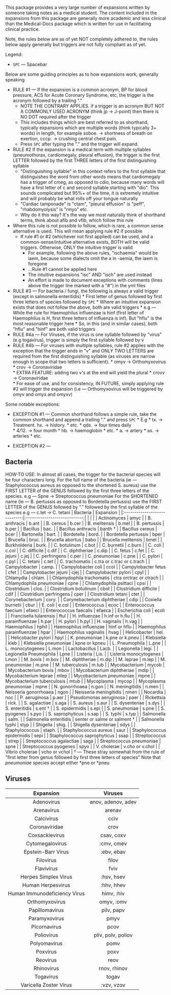 This package provides a very large number of expansions written by someone taking notes as a medical student. The content included in the expansions from this package are generally more academic and less clinical than the Medical-Docs package which is written for use in facilitating clinical practice.

Note, the rules below are as of yet NOT completely adhered to, the rules below apply generally but triggers are not fully compliant as of yet.


Legend:
- `SPC` — Spacebar

Below are some guiding principles as to how expansions work, generally speaking
* RULE #1 — If the expansion is a common acronym, BP for blood pressure, ACS for Acute Coronary Syndrome, etc, the trigger is the acronym followed by a trailing "."
    * NOTE THE CONTRARY APPLIES. if a trigger is an acronym BUT NOT A COMMONLY USED ACRONYM (think jp → J-point) then there is NO DOT required after the trigger
    * This includes things which are best referred to as shorthand, typically expansions which are multiple words (think typically 3+ words) in length, for example soboe. → shortness of breath on exertion, cccp. → crushing central chest pain.   
    * Press `SPC` after typing the "." and the trigger will expand.
* RULE #2 If the expansion is a medical term with multiple syllables (pneumothorax, cardiomegaly, pleural effusion), the trigger is the first LETTER followed by the first THREE letters of the first distinguishing syllable
    * "Distinguishing syllable" in this context refers to the first syllable that distinguishes the word from other words means that cardiomegaly has a trigger of cmeg, as opposed to cdio, because many words will have a first letter of c and second syllable starting with "dio". This sounds complicated but 95%+ of the time, it is extremely intuitive and will probably be what rolls off your tongue naturally
    * "Cardiac tamponade" is "ctam", "pleural effusion" is "peff", "rhabdomyolysis" is "rmyo" etc.
    * Why do it this way? It's the way we most naturally think of shorthand terms, think about afib and vfib, which follow this rule
* Where this rule is not possible to follow, which is rare, a common sense alternative is used. This will mean applying rule #2 if possible
    * If rule #1 or #2 (whichever not first applied) can be used, and a common-sense/intuitive alternative exists, BOTH will be valid triggers. Otherwise, ONLY the intuitive trigger is valid
        * For example, following the above rules, "ischaemia" would be iaem, because some dialects omit the a in -aemia, the iaem is foregone
        * ...Rule #1 cannot be applied here
        * The intuitive expansions "isc" AND "isch" are used instead
        * An effort is made to document exceptions with comments (lines above the trigger line marked with a "#") in the yml files
* RULE #3 — For bacteria / fungi, the following is always a valid trigger (except in salmonella enteritidis)
        * First letter of genus followed by first three letters of species followed by `SPC`
        * Where an intuitive expansion exists that does not follow the above, both are valid triggers
            * e.g — While the rule for Haemophilus influenzae is hinf (first letter of Haemophilus is H, first three letters of influenza is inf). But "hflu" is the most reasonable trigger here
            * So, in this (and in similar cases), both "hflu" and "hinf" are both valid triggers
* RULE #4a — For Viruses, if the virus is one syllable followed by "virus" (e.g togavirus), trigger is simply the first syllable followed by v
* RULE #4b —  For viruses with multiple syllables, rule #2 applies with the exception that the trigger ends in "v" and ONLY TWO LETTERS are required from the first distinguishing syllable (as viruses are narrow enough in scope that two letters is sufficient).
        * omyv → Orthomyxovirus
        * crov → Coronaviridae  
            * EXTRA FEATURE: adding two v's at the end will yield the plural
            * crovv → Coronaviridae  
        * For ease of use, and for consistency, IN FUTURE, simply applying rule #2 will trigger the expansion (i.e — Orthomyxovirus will be triggered by omyv and omyx and omyxv)

Some notable exceptions:
* EXCEPTION #1 — Common shorthand follows a simple rule, take the common shorthand and append a trailing "." and press `SPC`
        * E.g
        * tx. → Treatment.  hx. → history.
            * etc.
        * qds. → four times daily  
        * 4/12. → four month
        * hb. → haemoglobin
            * etc.
        * a. → artery
        * as. → arteries
            * etc.

* EXCEPTION #2 — 
            
## Bacteria
HOW-TO USE:
In almost all cases, the trigger for the bacterial species will be four characters long.
For the full name of the bacteria (ie — Staphylococcus aureus as opposed to the shortened S. aureus) use the FIRST LETTER of the GENUS followed by the first three letters of the species.
    e.g —  Spne → Streptococcus pneumoniae 
For the SHORTENED name (ie —  B. pertussis as opposed to Bordetella pertussis) use the FIRST LETTER of the GENUS followed by "." followed by the first syllable of the species
    e.g —  c.tet → C. tetani
|           Bacteria           |           Expansion          |
|:----------------------------:|:----------------------------:|
|                              |                              |
| Actinomyces                  | amyc                         |
| B. anthracis                 | b.ant                        |
| B. cereus                    | b.cer                        |
| B. melitensis                | b.mel                        |
| B. pertussis                 | b.per                        |
| Bacillus                     | bac.                         |
| Bacillus anthracis           | banth †                      |
| Bacillus cereus              | bcer                         |
| Bartonella                   | bart.                        |
| Bordetella                   | bord.                        |
| Bordetella pertussis         | bper                         |
| Brucella                     | bruc.                        |
| Brucella abortus             | babo                         |
| Brucella melitensis          | bmel                         |
| Burkholderia                 | burk.                        |
| C. botulinum                 | c.bot                        |
| C. burnetii                  | c.burn                       |
| C. coli                      | c.col                        |
| C. difficile                 | c.dif                        |
| C. diphtheriae               | c.dip                        |
| C. fetus                     | c.fet                        |
| C. jejuni                    | c.jej                        |
| C. perfringens               | c.per                        |
| C. pneumoniae                | c.pne                        |
| C. pylori                    | c.pyl                        |
| C. tetani                    | c.tet                        |
| C. trachomatis               | c.tra or c.trac or c.trach   |
| Campylobacter                | camp.                        |
| Campylobacter coli           | ccol                         |
| Campylobacter fetus          | cfet                         |
| Campylobacter jejuni         | cjej                         |
| Campylobacter pylori         | cpyl                         |
| Chlamydia                    | chlam.                       |
| Chlamydophila trachomatis    | ctra orctrac or ctrach       |
| Chlamydophila pneumoniae     | cpne                         |
| Chlamydophila psittaci       | cpsi                         |
| Clostridium                  | clos.                        |
| Clostridium botulinum        | cbot                         |
| Clostridium difficile        | cdif                         |
| Clostridium perfringens      | cper                         |
| Clostridium tetani           | ctet                         |
| Corynebacterium              | cory.                        |
| Corynebacterium diphtheriae  | cdip                         |
| Coxiella burnetii            | cbur                         |
| E. coli                      | e.col                        |
| Enterococcus                 | ecoc                         |
| Enterococcus faecium         | efaeci                       |
| Enterococcus faecalis        | efaeca                       |
| Escherichia coli             | ecoli                        |
| Francisella tularensis       | ftul                         |
| H. influenzae                | h.inf or h.flu               |
| H. parainfluenzae            | h.par                        |
| H. pylori                    | h.pyl                        |
| H. vaginalis                 | h.vag                        |
| Haemophilus                  | hphil                        |
| Haemophilus influenzae       | hinf or hflu                 |
| Haemophilus parainfluenzae   | hpar                         |
| Haemophilus vaginalis        | hvag                         |
| Helicobacter                 | hel.                         |
| Helicobacter pylori          | hpyl                         |
| K. pneumoniae                | k.pne or k.pneu              |
| Klebsiella                   | kleb                         |
| Klebsiella pneumoniae        | kpne or kpneu                |
| L. Pneumophila               | L.pne                        |
| L. monocytogenes             | L.mon                        |
| Lactobacillus                | Lacb.                        |
| Legionella                   | legi.                        |
| Legionella Pneumophila       | Lpne                         |
| Listeria                     | Lis.                         |
| Listeria monocytogenes       | Lmon                         |
| M. bovis                     | m.bov                        |
| M. diphtheriae               | m.dip                        |
| M. leprae                    | m.lep                        |
| M. pneumoniae                | m.pne                        |
| M. tuberculosis              | m.tub                        |
| Mycobacterium                | mycob                        |
| Mycobacterium bovis          | mbov                         |
| Mycobacterium diphtheriae    | mdip                         |
| Mycobacterium leprae         | mlep                         |
| Mycobacterium pneumoniae     | mpne                         |
| Mycobacterium tuberculosis   | mtub                         |
| Mycoplasma                   | mycop                        |
| Mycoplasma pneumoniae        | mpne                         |
| N. gonorrhoaea               | n.gon                        |
| N. meningitidis              | n.men                        |
| Neisseria gonorrhoaea        | ngon                         |
| Neisseria meningitidis       | nmen                         |
| Nocardia                     | noc                          |
| P. aeruginosa                | p.aer                        |
| Pseudomonas aeruginosa       | paer                         |
| Rickettsia                   | rick.                        |
| S. agalactiae                | s.aga                        |
| S. aureus                    | s.aur                        |
| S. dysenteriae               | s.dys                        |
| S. enteritidis               | s.ent †                      |
| S. epidermidis               | s.epi                        |
| S. pneumoniae                | s.pne                        |
| S. pyogenes                  | s.pyo                        |
| S. saprophyticus             | s.sap                        |
| S. typhi                     | s.typ                        |
| Salmonella                   | salm.                        |
| Salmonella enteritidis       | senter or salme or salment † |
| Salmonella typhi             | styp                         |
| Shigella                     | shig.                        |
| Shigella dysenteriae         | sdys                         |
| Staphylococcus               | staph.                       |
| Staphylococcus aureus        | saur                         |
| Staphylococcus epidermidis   | sepi                         |
| Staphylococcus saprophyticus | ssap                         |
| Streptococcus                | strep                        |
| Streptococcus agalactiae     | saga                         |
| Streptococcus pneumoniae     | spne                         |
| Streptococcus pyogenes       | spyo                         |
| V. cholerae                  | v.cho or v.chol              |
| Vibrio cholerae              | vcho or vchol                |
† — These stray somewhat from the rule of "first letter from genus followed by first three letters of species"
Note that _pneumoniae_ species accept either *pne or *pneu 

## Viruses
|          Expansion           |      Viruses       |
|:----------------------------:|:------------------:|
|          Adenovirus          | anov, adenov, adev |
|          Arenavirus          |       arenav       |
|          Calcivirus          |        cciv        |
|        Coronaviridae         |        crov        |
|        Coxsackievirus        |     csav, coxv     |
|       Cytomegalovirus        |     :cmv, cmev     |
|      Epstein-Barr Virus      |     :ebv, ebav     |
|          Filovirus           |       filov        |
|          Flavivirus          |        fviv        |
|     Herpes Simplex Virus     |     :hsv, hsev     |
|      Human Herpesvirus       |     :hhv, hhev     |
| Human Immunodeficiency Virus |     himv, :hiv     |
|        Orthomyxovirus        |     omyv, :omv     |
|        Papillomavirus        |     pilv, papv     |
|        Paramyxovirus         |        pmyv        |
|         Picornavirus         |        pcov        |
|          Poliovirus          | pliv, polv, poliov |
|         Polyomavirus         |        pomv        |
|           Poxvirus           |        poxv        |
|           Reovirus           |        reov        |
|          Rhinovirus          |    rnov, rhinov    |
|          Togavirus           |       togav        |
|    Varicella Zoster Virus    |     :vzv, vzov     |
